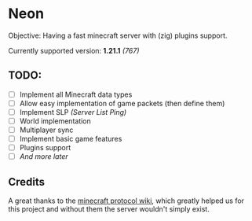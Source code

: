 # Neon
Objective: Having a fast minecraft server with (zig) plugins support.

Currently supported version: **1.21.1** *(767)*

## TODO:
- [ ] Implement all Minecraft data types
- [ ] Allow easy implementation of game packets (then define them)
- [ ] Implement SLP *(Server List Ping)*
- [ ] World implementation
- [ ] Multiplayer sync
- [ ] Implement basic game features
- [ ] Plugins support
- [ ] *And more later*

## Credits
A great thanks to the [minecraft protocol wiki](https://wiki.vg/Protocol),
which greatly helped us for this project and without them the server wouldn't simply exist.
